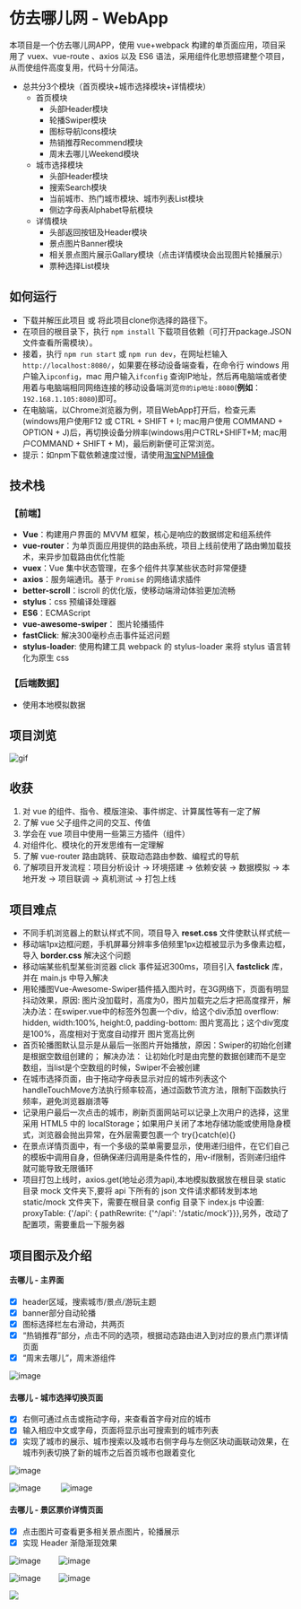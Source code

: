 # 仿去哪儿网 - WebApp
本项目是一个仿去哪儿网APP，使用 vue+webpack 构建的单页面应用，项目采用了 vuex、vue-route 、axios 以及 ES6 语法，采用组件化思想搭建整个项目，从而使组件高度复用，代码十分简洁。
- 总共分3个模块（首页模块+城市选择模块+详情模块）
  - 首页模块
     - 头部Header模块
     - 轮播Swiper模块
     - 图标导航Icons模块
     - 热销推荐Recommend模块
     - 周末去哪儿Weekend模块 
  - 城市选择模块
     - 头部Header模块
     - 搜索Search模块
     - 当前城市、热门城市模块、城市列表List模块
     - 侧边字母表Alphabet导航模块 
  - 详情模块
     - 头部返回按钮及Header模块
     - 景点图片Banner模块
     - 相关景点图片展示Gallary模块（点击详情模块会出现图片轮播展示）
     - 票种选择List模块

## 如何运行

- 下载并解压此项目 或 将此项目clone你选择的路径下。
- 在项目的根目录下，执行 `npm install` 下载项目依赖（可打开package.JSON文件查看所需模块）。
- 接着，执行 `npm run start` 或 `npm run dev`，在网址栏输入`http://localhost:8080/`，如果要在移动设备端查看，在命令行 windows 用户输入`ipconfig`，mac 用户输入`ifconfig` 查询IP地址，然后再电脑端或者使用着与电脑端相同网络连接的移动设备端浏览`你的ip地址:8080`(**例如**：`192.168.1.105:8080`)即可。
- 在电脑端，以Chrome浏览器为例，项目WebApp打开后，检查元素(windows用户使用F12 或 CTRL + SHIFT + I; mac用户使用 COMMAND + OPTION + J)后，再切换设备分辨率(windows用户CTRL+SHIFT+M; mac用户COMMAND + SHIFT + M)，最后刷新便可正常浏览。
- 提示：如npm下载依赖速度过慢，请使用[淘宝NPM镜像](https://npm.taobao.org/)

## 技术栈

### 【前端】

- **Vue**：构建用户界面的 MVVM 框架，核心是响应的数据绑定和组系统件
- **vue-router**：为单页面应用提供的路由系统，项目上线前使用了路由懒加载技术，来异步加载路由优化性能
- **vuex**：Vue 集中状态管理，在多个组件共享某些状态时非常便捷
- **axios**：服务端通讯。基于 `Promise` 的网络请求插件
- **better-scroll**：iscroll 的优化版，使移动端滑动体验更加流畅
- **stylus**：css 预编译处理器
- **ES6**：ECMAScript
- **vue-awesome-swiper**： 图片轮播插件
- **fastClick**: 解决300毫秒点击事件延迟问题
- **stylus-loader**: 使用构建工具 webpack 的 stylus-loader 来将 stylus 语言转化为原生 css

### 【后端数据】

- 使用本地模拟数据

## 项目浏览
![gif](https://github.com/doraeige/travel/blob/master/localpic/01.gif)

## 收获

1. 对 vue 的组件、指令、模版渲染、事件绑定、计算属性等有一定了解
2. 了解 vue 父子组件之间的交互、传值
3. 学会在 vue 项目中使用一些第三方插件（组件）
4. 对组件化、模块化的开发思维有一定理解
5. 了解 vue-router 路由跳转、获取动态路由参数、编程式的导航
6. 了解项目开发流程：项目分析设计 -> 环境搭建 -> 依赖安装 -> 数据模拟 -> 本地开发 -> 项目联调 -> 真机测试 -> 打包上线

## 项目难点
- 不同手机浏览器上的默认样式不同，项目导入 **reset.css** 文件使默认样式统一
- 移动端1px边框问题，手机屏幕分辨率多倍频里1px边框被显示为多像素边框，导入 **border.css** 解决这个问题
- 移动端某些机型某些浏览器 click 事件延迟300ms，项目引入 **fastclick** 库，并在 main.js 中导入解决
- 用轮播图Vue-Awesome-Swiper插件插入图片时，在3G网络下，页面有明显抖动效果，原因: 图片没加载时，高度为0，图片加载完之后才把高度撑开，解决办法：在swiper.vue中的<swiper>标签外包裹一个div，给这个div添加 overflow: hidden, width:100%, height:0, padding-bottom: 图片宽高比；这个div宽度是100%，高度相对于宽度自动撑开 图片宽高比例
- 首页轮播图默认显示是从最后一张图片开始播放，原因：Swiper的初始化创建是根据空数组创建的； 解决办法： <swiper v-if="list.length"> 让初始化时是由完整的数据创建而不是空数组，当list是个空数组的时候，Swiper不会被创建 
- 在城市选择页面，由于拖动字母表显示对应的城市列表这个handleTouchMove方法执行频率较高，通过函数节流方法，限制下函数执行频率，避免浏览器崩溃等
- 记录用户最后一次点击的城市，刷新页面网站可以记录上次用户的选择，这里采用 HTML5 中的 localStorage；如果用户关闭了本地存储功能或使用隐身模式，浏览器会抛出异常，在外层需要包裹一个 try{}catch(e){}
- 在景点详情页面中，有一个多级的菜单需要显示，使用递归组件，在它们自己的模板中调用自身，但确保递归调用是条件性的，用v-if限制，否则递归组件就可能导致无限循环
- 项目打包上线时，axios.get(地址必须为api),本地模拟数据放在根目录 static 目录 mock 文件夹下,要将 api 下所有的 json 文件请求都转发到本地static/mock 文件夹下，需要在根目录 config 目录下 index.js 中设置: proxyTable: {'/api': { pathRewrite: {'^/api': '/static/mock'}}},另外，改动了配置项，需要重启一下服务器 

## 项目图示及介绍

#### 去哪儿 - 主界面

- [x] header区域，搜索城市/景点/游玩主题
- [x] banner部分自动轮播
- [x] 图标选择栏左右滑动，共两页
- [x] “热销推荐”部分，点击不同的选项，根据动态路由进入到对应的景点门票详情页面
- [x] “周末去哪儿”，周末游组件

![image](https://github.com/doraeige/travel/blob/master/localpic/01.png)

#### 去哪儿 - 城市选择切换页面

- [x] 右侧可通过点击或拖动字母，来查看首字母对应的城市
- [x] 输入相应中文或字母，页面将显示出可搜索到的城市列表
- [x] 实现了城市的展示、城市搜索以及城市右侧字母与左侧区块动画联动效果，在城市列表切换了新的城市之后首页城市也跟着变化

![image](https://github.com/doraeige/travel/blob/master/localpic/02.png)

![image](https://github.com/doraeige/travel/blob/master/localpic/03.png) &emsp;&emsp;
![image](https://github.com/doraeige/travel/blob/master/localpic/04.png)

#### 去哪儿 - 景区票价详情页面

- [x] 点击图片可查看更多相关景点图片，轮播展示
- [x] 实现 Header 渐隐渐现效果

![image](https://github.com/doraeige/travel/blob/master/localpic/05.png)&emsp;&emsp;
![image](https://github.com/doraeige/travel/blob/master/localpic/06.png)

![image](https://github.com/doraeige/travel/blob/master/localpic/07.png)&emsp;&emsp;
![image](https://github.com/doraeige/travel/blob/master/localpic/08.png)

![](http://oph264zoo.bkt.clouddn.com/17-8-11/10545126.jpg)

